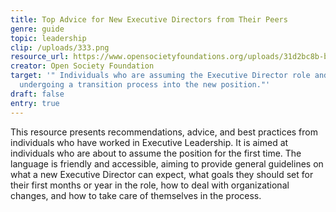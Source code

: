 ```yaml
---
title: Top Advice for New Executive Directors from Their Peers
genre: guide
topic: leadership
clip: /uploads/333.png
resource_url: https://www.opensocietyfoundations.org/uploads/31d2bc8b-bf92-4457-8c13-f7317a30f85b/in-support-of-those-who-take-the-leap-top-advice-for-the-new-executive-directors-from-their-peers-20211019.pdf
creator: Open Society Foundation
target: '" Individuals who are assuming the Executive Director role and
  undergoing a transition process into the new position."'
draft: false
entry: true
---
```

<!--StartFragment-->

This resource presents recommendations, advice, and best practices from individuals who have worked in Executive Leadership. It is aimed at individuals who are about to assume the position for the first time. The language is friendly and accessible, aiming to provide general guidelines on what a new Executive Director can expect, what goals they should set for their first months or year in the role, how to deal with organizational changes, and how to take care of themselves in the process.

<!--EndFragment-->